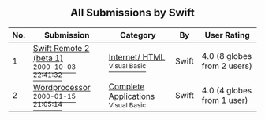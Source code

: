 ﻿<div align="center">

## All Submissions by Swift

</div>

No.  | Submission | Category | By   | User Rating
---- | ---------- | -------- | ---- | -----------
1 | [Swift Remote 2 \(beta 1\)<br /><sup>2000-10-03 22:41:32</sup>](https://github.com/Planet-Source-Code/swift-swift-remote-2-beta-1__1-11909) | [Internet/ HTML<br /><sup>Visual Basic</sup>](../ByCategory/internet-html__1-34.md) | Swift | 4.0 (8 globes from 2 users)
2 | [Wordprocessor<br /><sup>2000-01-15 21:05:14</sup>](https://github.com/Planet-Source-Code/swift-wordprocessor__1-6022) | [Complete Applications<br /><sup>Visual Basic</sup>](../ByCategory/complete-applications__1-27.md) | Swift | 4.0 (4 globes from 1 user)
